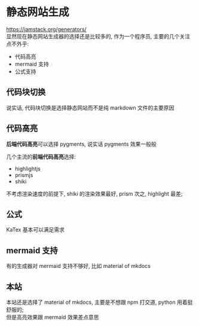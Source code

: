 # 静态网站生成

<https://jamstack.org/generators/>  
显然现在静态网站生成器的选择还是比较多的, 作为一个程序员, 主要的几个关注点不外乎:

-   代码高亮
-   mermaid 支持
-   公式支持

## 代码块切换

说实话, 代码块切换是选择静态网站而不是纯 markdown 文件的主要原因

## 代码高亮

**后端代码高亮**可以选择 pygments, 说实话 pygments 效果一般般

几个主流的**前端代码高亮**选择:

-   highlightjs
-   prismjs
-   shiki

不考虑渲染速度的前提下, shiki 的渲染效果最好, prism 次之, highlight 最差;

## 公式

KaTex 基本可以满足需求

## mermaid 支持

有的生成器对 mermaid 支持不够好, 比如 material of mkdocs

## 本站

本站还是选择了 material of mkdocs, 主要是不想跟 npm 打交道, python 用着挺舒服的;  
但是高亮效果跟 mermaid 效果差点意思
